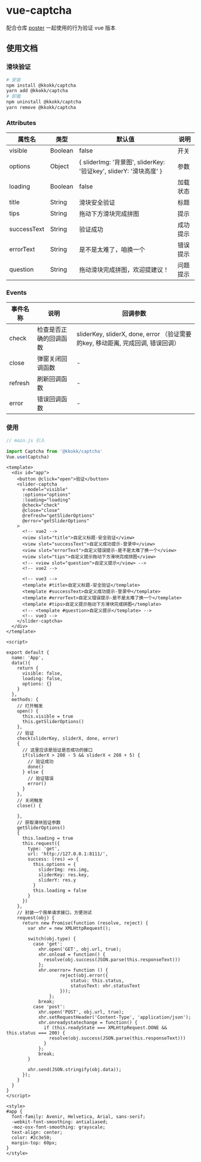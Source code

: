 # vue-captcha
配合仓库 [poster](https://github.com/kkokk/poster) 一起使用的行为验证 vue 版本

## 使用文档

### 滑块验证

```bash
# 安装
npm install @kkokk/captcha
yarn add @kkokk/captcha
# 卸载
npm uninstall @kkokk/captcha
yarn remove @kkokk/captcha
```

### Attributes
| 属性名      | 类型      | 默认值                                                       | 说明       |
|----------|---------|-----------------------------------------------------------|----------|
| visible  | Boolean | false                                                     | 开关       |
| options  | Object  | { sliderImg: '背景图', sliderKey: '验证key', sliderY: '滑块高度' } | 参数       |
| loading  | Boolean  | false                                                     | 加载状态     |
| title  | String  | 滑块安全验证                                                  | 标题     |
| tips  | String  | 拖动下方滑块完成拼图                                            | 提示     |
| successText  | String  | 验证成功                                                | 成功提示     |
| errorText  | String  | 是不是太难了，咱换一个                                      | 错误提示     |
| question  | String  | 拖动滑块完成拼图，欢迎提建议！                                | 问题提示     |

### Events
| 事件名称      | 说明          | 回调参数                                                         |
|----------|-------------|--------------------------------------------------------------|
| check  | 检查是否正确的回调函数 | sliderKey, sliderX, done, error （验证需要的key, 移动距离, 完成回调, 错误回调） |
| close  | 弹窗关闭回调函数    | -                                                            |
| refresh  | 刷新回调函数      | -                                                            |
| error  | 错误回调函数      | -                                                            |

### 使用
```js
// main.js 引入

import Captcha from '@kkokk/captcha'
Vue.use(Captcha)
```
```vue
<template>
  <div id="app">
    <button @click="open">验证</button>
    <slider-captcha 
      v-model="visible"
      :options="options"
      :loading="loading"
      @check="check"
      @close="close"
      @refresh="getSliderOptions"
      @error="getSliderOptions"
    >
      <!-- vue2 -->
      <view slot="title">自定义标题-安全验证</view>
      <view slot="successText">自定义成功提示-登录中</view>
      <view slot="errorText">自定义错误提示-是不是太难了换一个</view>
      <view slot="tips">自定义提示拖动下方滑块完成拼图</view>
      <!-- <view slot="question">自定义提示</view> -->
      <!-- vue2 -->
        
      <!-- vue3 -->
      <template #title>自定义标题-安全验证</template>
      <template #successText>自定义成功提示-登录中</template>
      <template #errorText>自定义错误提示-是不是太难了换一个</template>
      <template #tips>自定义提示拖动下方滑块完成拼图</template>
      <!-- <template #question>自定义提示</template> -->
      <!-- vue3 -->
    </slider-captcha> 
  </div>
</template>

<script>

export default {
  name: 'App',
  data(){
    return {
      visible: false,
      loading: false,
      options: {}
    }
  },
  methods: {
    // 打开触发
    open() {
      this.visible = true
      this.getSliderOptions()
    },
    // 验证
    check(sliderKey, sliderX, done, error)
    {
      // 这里应该是验证是否成功的接口
      if(sliderX > 208 - 5 && sliderX < 208 + 5) {
        // 验证成功
        done()
      } else {
        // 验证错误
        error()
      }
    },
    // 关闭触发
    close() {

    },
    // 获取滑块验证参数
    getSliderOptions()
    {
      this.loading = true
      this.request({
        type: 'get',
        url: 'http://127.0.0.1:8111/',
        success: (res) => {
          this.options = {
            sliderImg: res.img,
            sliderKey: res.key,
            sliderY: res.y
          }
          this.loading = false
        }
      })
    },
    // 封装一个简单请求接口，方便测试
    request(obj) {
      return new Promise(function (resolve, reject) {
        var xhr = new XMLHttpRequest();

        switch(obj.type) {
          case 'get':
            xhr.open('GET', obj.url, true);
            xhr.onload = function() {
              resolve(obj.success(JSON.parse(this.responseText)))
            };
            xhr.onerror= function () {
                    reject(obj.error({
                        status: this.status,
                        statusText: xhr.statusText
                    }));
                };
            break;
          case 'post':
            xhr.open('POST', obj.url, true);
            xhr.setRequestHeader('Content-Type', 'application/json');
            xhr.onreadystatechange = function() {
              if (this.readyState === XMLHttpRequest.DONE && this.status === 200) {
                resolve(obj.success(JSON.parse(this.responseText)))
              }
            };
            break;
        }
        
        xhr.send(JSON.stringify(obj.data));
      });
    }
  }
}
</script>

<style>
#app {
  font-family: Avenir, Helvetica, Arial, sans-serif;
  -webkit-font-smoothing: antialiased;
  -moz-osx-font-smoothing: grayscale;
  text-align: center;
  color: #2c3e50;
  margin-top: 60px;
}
</style>
```
